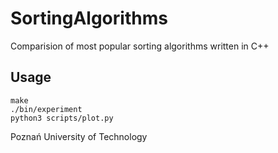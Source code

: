 # SortingAlgorithms
Comparision of most popular sorting algorithms written in C++

## Usage
```
make
./bin/experiment
python3 scripts/plot.py
```

Poznań University of Technology
